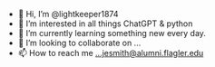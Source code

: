 - 👋 Hi, I’m @lightkeeper1874
- 👀 I’m interested in all things ChatGPT & python
- 🌱 I’m currently learning something new every day. 
- 💞️ I’m looking to collaborate on ...
- 📫 How to reach me ...jesmith@alumni.flagler.edu

<!---
lightkeeper1874/lightkeeper1874 is a ✨ special ✨ repository because its `README.md` (this file) appears on your GitHub profile.
You can click the Preview link to take a look at your changes.
--->

